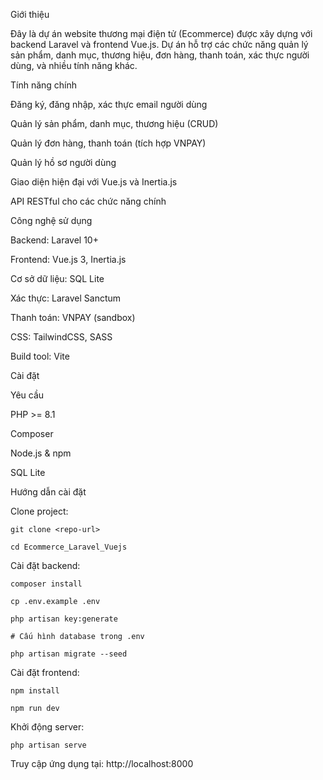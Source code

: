 Giới thiệu

Đây là dự án website thương mại điện tử (Ecommerce) được xây dựng với backend Laravel và frontend Vue.js. Dự án hỗ trợ các chức năng quản lý sản phẩm, danh mục, thương hiệu, đơn hàng, thanh toán, xác thực người dùng, và nhiều tính năng khác.

Tính năng chính

Đăng ký, đăng nhập, xác thực email người dùng

Quản lý sản phẩm, danh mục, thương hiệu (CRUD)

Quản lý đơn hàng, thanh toán (tích hợp VNPAY)

Quản lý hồ sơ người dùng

Giao diện hiện đại với Vue.js và Inertia.js

API RESTful cho các chức năng chính

Công nghệ sử dụng

Backend: Laravel 10+

Frontend: Vue.js 3, Inertia.js

Cơ sở dữ liệu: SQL Lite

Xác thực: Laravel Sanctum

Thanh toán: VNPAY (sandbox)

CSS: TailwindCSS, SASS

Build tool: Vite

Cài đặt

Yêu cầu

PHP >= 8.1

Composer

Node.js & npm

SQL Lite

Hướng dẫn cài đặt

Clone project:

    git clone <repo-url>

    cd Ecommerce_Laravel_Vuejs

Cài đặt backend:

    composer install

    cp .env.example .env

    php artisan key:generate

    # Cấu hình database trong .env

    php artisan migrate --seed

Cài đặt frontend:

    npm install

    npm run dev

Khởi động server:

    php artisan serve

Truy cập ứng dụng tại: http://localhost:8000